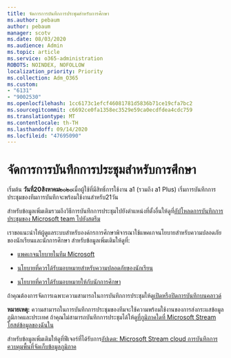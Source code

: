```yaml
---
title: จัดการการบันทึกการประชุมสำหรับการศึกษา
ms.author: pebaum
author: pebaum
manager: scotv
ms.date: 08/03/2020
ms.audience: Admin
ms.topic: article
ms.service: o365-administration
ROBOTS: NOINDEX, NOFOLLOW
localization_priority: Priority
ms.collection: Adm_O365
ms.custom:
- "6131"
- "9002530"
ms.openlocfilehash: 1cc6173c1efcf46081781d5836b71ce19cfa7bc2
ms.sourcegitcommit: c6692ce0fa1358ec3529e59ca0ecdfdea4cdc759
ms.translationtype: MT
ms.contentlocale: th-TH
ms.lasthandoff: 09/14/2020
ms.locfileid: "47695090"
---
```

# <a name="manage-meeting-recordings-for-education"></a>จัดการการบันทึกการประชุมสำหรับการศึกษา

เริ่มต้น  **วันที่20สิงหาคม๒๐๒๐**เมื่อผู้ใช้ที่มีสิทธิ์การใช้งาน a1 (รวมถึง a1 Plus) เริ่มการบันทึกการประชุมของทีมการบันทึกจะพร้อมใช้งานสำหรับ21วัน

สำหรับข้อมูลเพิ่มเติมรวมถึงวิธีการบันทึกการประชุมไปยังตำแหน่งที่ตั้งอื่นให้ดูที่[อัปโหลดการบันทึกการประชุมของ Microsoft team ไปยังสตรีม](https://docs.microsoft.com/stream/portal-upload-teams-meeting-recording)

เราขอแนะนำให้ผู้ดูแลระบบสำหรับองค์กรการศึกษาพิจารณาใช้แพคเกจนโยบายสำหรับความปลอดภัยของนักเรียนและนักการศึกษา สำหรับข้อมูลเพิ่มเติมให้ดูที่:

- [แพคเกจนโยบายในทีม Microsoft](https://docs.microsoft.com/microsoftteams/policy-packages-edu#policy-packages-in-microsoft-teams)  
    
- [นโยบายที่ควรได้รับมอบหมายสำหรับความปลอดภัยของนักเรียน](https://docs.microsoft.com/microsoftteams/policy-packages-edu#policies-that-should-be-assigned-for-student-safety)

- [นโยบายที่ควรได้รับมอบหมายให้กับนักการศึกษา](https://docs.microsoft.com/microsoftteams/policy-packages-edu#policies-that-should-be-assigned-for-educators)

ถ้าคุณต้องการจัดการเฉพาะความสามารถในการบันทึกการประชุมให้ดู[เปิดหรือปิดการบันทึกบนคลาวด์](https://docs.microsoft.com/microsoftteams/cloud-recording#turn-on-or-turn-off-cloud-recording)  

**หมายเหตุ:** ความสามารถในการบันทึกการประชุมของทีมจะใช้ความพร้อมใช้งานของการส่งกระแสข้อมูลภูมิภาคและประเทศ ถ้าคุณไม่สามารถบันทึกการประชุมได้ให้ดู[ที่ภูมิภาคใดที่ Microsoft Stream โฮสต์ข้อมูลของฉันใน](https://docs.microsoft.com/stream/faq#which-regions-does-microsoft-stream-host-my-data-in) 

สำหรับข้อมูลเพิ่มเติมให้ดูที่ฟีเจอร์ที่ได้รับการ[อัปเดต: Microsoft Stream cloud การบันทึกการควบคุมพื้นที่จัดเก็บข้อมูลภูมิภาค](https://admin.microsoft.com/AdminPortal/Home#/MessageCenter?id=MC214327)